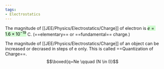 ```yaml
---
tags:
- Electrostatics
---
```

The magnitude of [[JEE/Physics/Electrostatics/Charge]] of electron is <mark style="background: #BBFABBA6;">$e=1.6\times10^{-19}$</mark> C. (==elementary== or ==fundamental== charge.)

The magnitude of [[JEE/Physics/Electrostatics/Charge]] of an object can be increased or decrased in steps of e only. This is called ==Quantization of Charge==.
$$\boxed{q=Ne \qquad (N \in I)}$$
